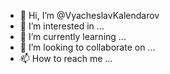 - 👋 Hi, I’m @VyacheslavKalendarov
- 👀 I’m interested in ...
- 🌱 I’m currently learning ...
- 💞️ I’m looking to collaborate on ...
- 📫 How to reach me ...

<!---
VyacheslavKalendarov/VyacheslavKalendarov is a ✨ special ✨ repository because its `README.md` (this file) appears on your GitHub profile.
You can click the Preview link to take a look at your changes.
--->
